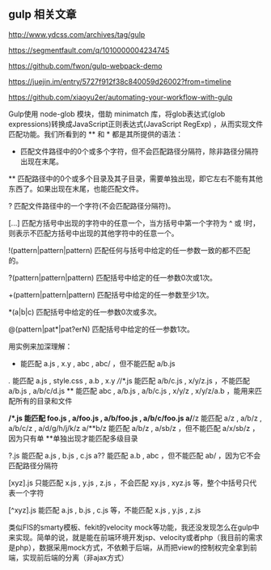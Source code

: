 
## gulp 相关文章

http://www.ydcss.com/archives/tag/gulp

https://segmentfault.com/q/1010000004234745

https://github.com/fwon/gulp-webpack-demo

https://juejin.im/entry/5727f912f38c840059d26002?from=timeline

https://github.com/xiaoyu2er/automating-your-workflow-with-gulp


Gulp使用 node-glob 模块，借助 minimatch 库，将glob表达式(glob expressions)转换成JavaScript正则表达式(JavaScript RegExp) ，从而实现文件匹配功能。我们所看到的 ** 和 * 都是其所提供的语法：

* 匹配文件路径中的0个或多个字符，但不会匹配路径分隔符，除非路径分隔符出现在末尾。

** 匹配路径中的0个或多个目录及其子目录，需要单独出现，即它左右不能有其他东西了。如果出现在末尾，也能匹配文件。

? 匹配文件路径中的一个字符(不会匹配路径分隔符)。

[...] 匹配方括号中出现的字符中的任意一个，当方括号中第一个字符为 ^ 或 !时，则表示不匹配方括号中出现的其他字符中的任意一个。

!(pattern|pattern|pattern) 匹配任何与括号中给定的任一参数一致的都不匹配的。

?(pattern|pattern|pattern) 匹配括号中给定的任一参数0次或1次。

+(pattern|pattern|pattern) 匹配括号中给定的任一参数至少1次。

*(a|b|c) 匹配括号中给定的任一参数0次或多次。

@(pattern|pat*|pat?erN) 匹配括号中给定的任一参数1次。

用实例来加深理解：

* 能匹配 a.js , x.y , abc , abc/ ，但不能匹配 a/b.js

*.* 能匹配 a.js , style.css , a.b , x.y 
*/*/*.js 能匹配 a/b/c.js , x/y/z.js ，不能匹配 a/b.js , a/b/c/d.js 
** 能匹配 abc , a/b.js , a/b/c.js , x/y/z , x/y/z/a.b ，能用来匹配所有的目录和文件

**/*.js 能匹配 foo.js , a/foo.js , a/b/foo.js , a/b/c/foo.js 
a/**/z 能匹配 a/z , a/b/z , a/b/c/z , a/d/g/h/j/k/z 
a/**b/z 能匹配 a/b/z , a/sb/z ，但不能匹配 a/x/sb/z ，因为只有单 **单独出现才能匹配多级目录

?.js 能匹配 a.js , b.js , c.js 
a?? 能匹配 a.b , abc ，但不能匹配 ab/ ，因为它不会匹配路径分隔符

[xyz].js 只能匹配 x.js , y.js , z.js ，不会匹配 xy.js , xyz.js 等，整个中括号只代表一个字符

[^xyz].js 能匹配 a.js , b.js , c.js 等，不能匹配 x.js , y.js , z.js











类似FIS的smarty模板、fekit的velocity mock等功能，我还没发现怎么在gulp中来实现。简单的说，就是能在前端环境开发jsp、velocity或者php（我目前的需求是php），数据采用mock方式，不依赖于后端，从而把view的控制权完全拿到前端，实现前后端的分离（非ajax方式）















